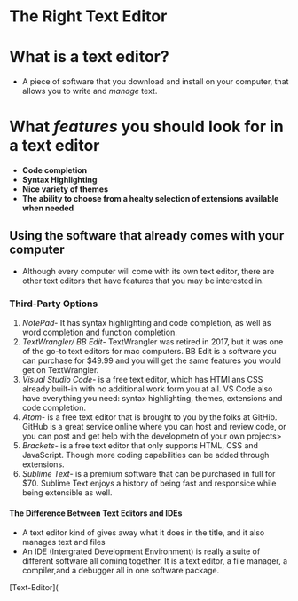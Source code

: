 # The Right Text Editor

# What is a text editor?
<ul>
  <li> A piece of software that you download and install on your computer, that allows you to write and <em>manage</em> text.
</ul>
<h1> What <em>features</em> you should look for in a text editor</h1>
<ul>
  <li> <strong>Code completion</strong></li>
  <li> <strong>Syntax Highlighting</strong></li>
  <li> <strong>Nice variety of themes</strong></li>
  <li> <strong>The ability to choose from a healty selection of extensions available when needed</strong></li>
</ul>
 <h2>Using the software that already comes with your computer</h2>
<ul>
  <li> Although every computer will come with its own text editor, there are other text editors that have features that you may be interested in.</li>
</ul>

<h3> Third-Party Options</h3>
<ol>
  <li> <em>NotePad</em>- It has syntax highlighting and code completion, as well as word completion and function completion.</li>
  <li> <em>TextWrangler/ BB Edit</em>- TextWrangler was retired in 2017, but it was one of the go-to text editors for mac computers. BB Edit is a software you can purchase for $49.99 and you will get the same features you would get on TextWrangler.</li>
  <li> <em>Visual Studio Code</em>- is a free text editor, which has HTMl ans CSS already built-in with no additional work form you at all. VS Code also have everything you need: syntax highlighting, themes, extensions and code completion.</li>
  <li> <em>Atom</em>- is a free text editor that is brought to you by the folks at GitHib. GitHub is a great service online where you can host and review code, or you can post and get help with the developmetn of your own projects></li>
  <li> <em>Brackets</em>- is a free text editor that only supports HTML, CSS and JavaScript. Though more coding capabilities can be added through extensions.</li>
  <li> <em>Sublime Text</em>- is a premium software that can be purchased in full for $70. Sublime Text enjoys a history of being fast and responsice while being extensible as well.</li>
</ol>
<h4> The Difference Between Text Editors and IDEs</h4>
<ul>
  <li> A text editor kind of gives away what it does in the title, and it also manages text and files</li>
  <li> An IDE (Intergrated Development Environment) is really a suite of different software all coming together. It is a text editor, a file manager, a compiler,and a debugger all in one software package.</li>
</ul>
[Text-Editor](
